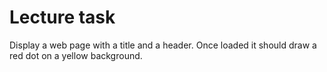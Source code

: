 # Lecture task

Display a web page with a title and a header.
Once loaded it should draw a red dot on a yellow background.
